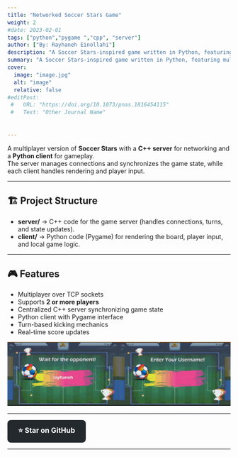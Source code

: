 ```yaml
---
title: "Networked Soccer Stars Game"
weight: 2
#date: 2023-02-01
tags: ["python","pygame ","cpp", "server"]
author: ["By: Rayhaneh Einollahi"]
description: "A Soccer Stars-inspired game written in Python, featuring multiplayer support via a C++ server" 
summary: "A Soccer Stars-inspired game written in Python, featuring multiplayer support via a C++ server" 
cover:
  image: "image.jpg"
  alt: "image"
  relative: false
#editPost:
 #   URL: "https://doi.org/10.1073/pnas.1816454115"
 #   Text: "Other Journal Name"


---
```


A multiplayer version of **Soccer Stars** with a **C++ server** for networking and a **Python client** for gameplay.  
The server manages connections and synchronizes the game state, while each client handles rendering and player input.

---

## 🏗️ Project Structure
- **server/** → C++ code for the game server (handles connections, turns, and state updates).  
- **client/** → Python code (Pygame) for rendering the board, player input, and local game logic.  

---

## 🎮 Features
- Multiplayer over TCP sockets  
- Supports **2 or more players**  
- Centralized C++ server synchronizing game state  
- Python client with Pygame interface  
- Turn-based kicking mechanics  
- Real-time score updates

<p align="center">
  <img src="Soccer_Stars.gif" alt="Bottom Center GIF" width="700"/>
</p>

---
<a href="https://github.com/Rayhaneh-Einollahi/networked_Soccer_Stars" target="_blank" rel="noopener" 
   style="display:inline-block; padding:12px 24px; font-weight:bold; background-color:#24292e; 
          color:white; border-radius:8px; text-decoration:none; font-size:16px;">
  ⭐ Star on GitHub
</a>

---


